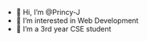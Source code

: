- 👋 Hi, I’m @Princy-J
- 👀 I’m interested in Web Development 
- 🌱 I’m a 3rd year CSE student


<!---
Princy-J/Princy-J is a ✨ special ✨ repository because its `README.md` (this file) appears on your GitHub profile.
You can click the Preview link to take a look at your changes.
--->
